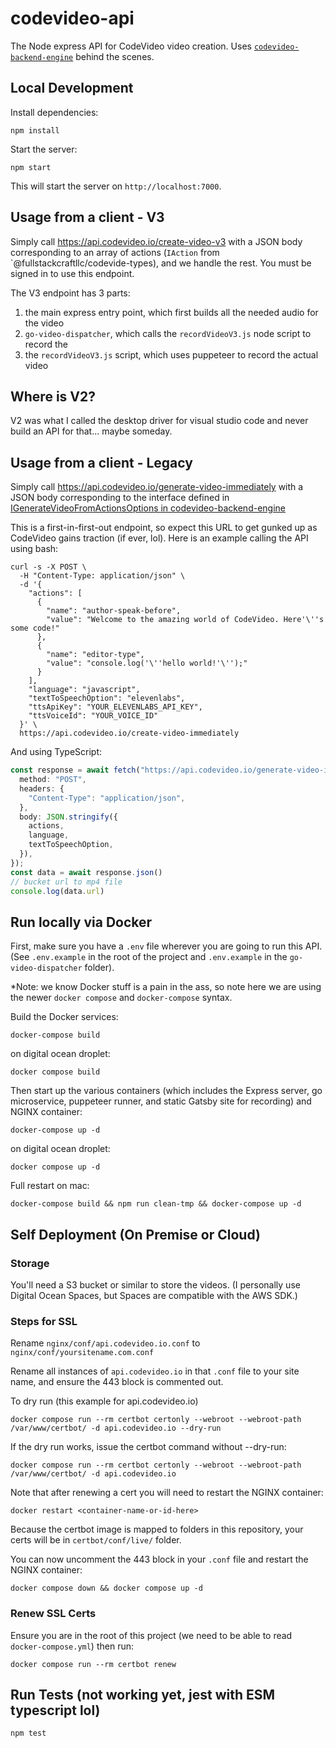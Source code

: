 # codevideo-api

The Node express API for CodeVideo video creation. Uses [`codevideo-backend-engine`](https://github.com/codevideo/codevideo-backend-engine) behind the scenes.

## Local Development

Install dependencies:

```shell
npm install
```

Start the server:

```shell
npm start
```

This will start the server on `http://localhost:7000`.

## Usage from a client - V3

Simply call https://api.codevideo.io/create-video-v3 with a JSON body corresponding to an array of actions (`IAction` from `@fullstackcraftllc/codevide-types), and we handle the rest. You must be signed in to use this endpoint.

The V3 endpoint has 3 parts: 

1. the main express entry point, which first builds all the needed audio for the video
2. `go-video-dispatcher`, which calls the `recordVideoV3.js` node script to record the
2. the `recordVideoV3.js` script, which uses puppeteer to record the actual video

## Where is V2?

V2 was what I called the desktop driver for visual studio code and never build an API for that... maybe someday.

## Usage from a client - Legacy

Simply call https://api.codevideo.io/generate-video-immediately with a JSON body corresponding to the interface defined in [IGenerateVideoFromActionsOptions in codevideo-backend-engine](https://github.com/codevideo/codevideo-backend-engine/blob/main/src/interfaces/IGenerateVideoFromActionsOptions.ts)

This is a first-in-first-out endpoint, so expect this URL to get gunked up as CodeVideo gains traction (if ever, lol). Here is an example calling the API using bash:

```shell
curl -s -X POST \
  -H "Content-Type: application/json" \
  -d '{
    "actions": [
      {
        "name": "author-speak-before",
        "value": "Welcome to the amazing world of CodeVideo. Here'\''s some code!"
      },
      {
        "name": "editor-type",
        "value": "console.log('\''hello world!'\'');"
      }
    ],
    "language": "javascript",
    "textToSpeechOption": "elevenlabs",
    "ttsApiKey": "YOUR_ELEVENLABS_API_KEY",
    "ttsVoiceId": "YOUR_VOICE_ID"
  }' \
  https://api.codevideo.io/create-video-immediately
```

And using TypeScript:

```typescript
const response = await fetch("https://api.codevideo.io/generate-video-immediately", {
  method: "POST",
  headers: {
    "Content-Type": "application/json",
  },
  body: JSON.stringify({
    actions,
    language,
    textToSpeechOption,
  }),
});
const data = await response.json()
// bucket url to mp4 file
console.log(data.url)
```

## Run locally via Docker

First, make sure you have a `.env` file wherever you are going to run this API. (See `.env.example` in the root of the project and `.env.example` in the `go-video-dispatcher` folder).

*Note: we know Docker stuff is a pain in the ass, so note here we are using the newer `docker compose` and `docker-compose` syntax.

Build the Docker services:

```shell
docker-compose build
```

on digital ocean droplet:

```shell
docker compose build
```

Then start up the various containers (which includes the Express server, go microservice, puppeteer runner, and static Gatsby site for recording) and NGINX container:

```shell
docker-compose up -d
```

on digital ocean droplet:

```shell
docker compose up -d
```

Full restart on mac:

```shell
docker-compose build && npm run clean-tmp && docker-compose up -d
```

## Self Deployment (On Premise or Cloud)

### Storage

You'll need a S3 bucket or similar to store the videos. (I personally use Digital Ocean Spaces, but Spaces are compatible with the AWS SDK.)

<!-- ### Supabase

You'll need a Supabase instance with a single `jobs` table:

```sql
create table jobs (
    id uuid primary key,
    status text default 'queued'
    created_at timestamptz default now()
);
``` 

After setting up the `jobs` table, you should be ready to run the API.-->

### Steps for SSL

Rename `nginx/conf/api.codevideo.io.conf` to `nginx/conf/yoursitename.com.conf`

Rename all instances of `api.codevideo.io` in that `.conf` file to your site name, and ensure the 443 block is commented out.

To dry run (this example for api.codevideo.io)

```shell
docker compose run --rm certbot certonly --webroot --webroot-path /var/www/certbot/ -d api.codevideo.io --dry-run
```

If the dry run works, issue the certbot command without --dry-run:

```shell
docker compose run --rm certbot certonly --webroot --webroot-path /var/www/certbot/ -d api.codevideo.io
```

Note that after renewing a cert you will need to restart the NGINX container:

```shell
docker restart <container-name-or-id-here>
```

Because the certbot image is mapped to folders in this repository, your certs will be in `certbot/conf/live/` folder.

You can now uncomment the 443 block in your `.conf` file and restart the NGINX container:

```shell
docker compose down && docker compose up -d
```

### Renew SSL Certs

Ensure you are in the root of this project (we need to be able to read `docker-compose.yml`) then run:

```shell
docker compose run --rm certbot renew
```

## Run Tests (not working yet, jest with ESM typescript lol)

```shell
npm test
```